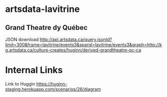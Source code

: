 # artsdata-lavitrine


## Grand Theatre dy Québec

JSON download http://api.artsdata.ca/query.jsonld?limit=300&frame=lavitrine/events3&sparql=lavitrine/events3&graph=http://kg.artsdata.ca/culture-creates/huginn/derived-grandtheatre-qc-ca



# Internal Links

Link to Huggin https://huginn-staging.herokuapp.com/scenarios/26/diagram
